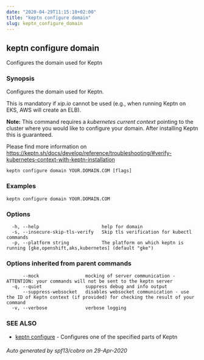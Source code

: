 ```yaml
---
date: "2020-04-29T11:15:10+02:00"
title: "keptn configure domain"
slug: keptn_configure_domain
---
```

## keptn configure domain

Configures the domain used for Keptn

### Synopsis

Configures the domain used for Keptn.

This is mandatory if *xip.io* cannot be used (e.g., when running Keptn on EKS, AWS will create an ELB).

**Note:** This command requires a *kubernetes current context* pointing to the cluster where you would like to configure your domain. After installing Keptn this is guaranteed.

Please find more information on https://keptn.sh/docs/develop/reference/troubleshooting/#verify-kubernetes-context-with-keptn-installation


```
keptn configure domain YOUR.DOMAIN.COM [flags]
```

### Examples

```
keptn configure domain YOUR.DOMAIN.COM
```

### Options

```
  -h, --help                       help for domain
  -s, --insecure-skip-tls-verify   Skip tls verification for kubectl commands
  -p, --platform string            The platform on which keptn is running [gke,openshift,aks,kubernetes] (default "gke")
```

### Options inherited from parent commands

```
      --mock                 mocking of server communication - ATTENTION: your commands will not be sent to the keptn server
  -q, --quiet                suppress debug and info output
      --suppress-websocket   disables websocket communication - use the ID of Keptn context (if provided) for checking the result of your command
  -v, --verbose              verbose logging
```

### SEE ALSO

* [keptn configure](../keptn_configure/)	 - Configures one of the specified parts of Keptn

###### Auto generated by spf13/cobra on 29-Apr-2020

